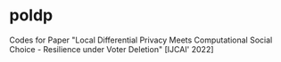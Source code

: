 # poldp
Codes for Paper "Local Differential Privacy Meets Computational Social Choice - Resilience under Voter Deletion" [IJCAI' 2022]
